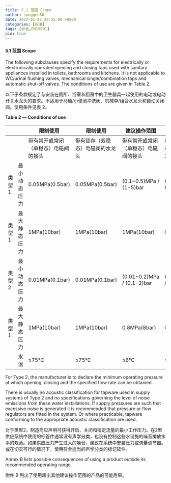 ```yaml
---
title: 5.1 范围 Scope
author: songgen80
date: 2022-01-02 20:55:00 +0800
categories: [标准]
tags: [标准,EN15091]
pin: true
---
```


#### **5.1 范围 Scope**

The following subclauses specify the requirements for electrically or electronically operated opening and closing taps used with sanitary appliances installed in toilets, bathrooms and kitchens. It is not applicable to WC/urinal flushing valves, mechanical single/combination taps and automatic shut-off valves. The conditions of use are given in Table 2.

以下子条款规定了与安装在厕所、浴室和厨房中的卫生器具一起使用的电动或电动开关水龙头的要求。不适用于马桶/小便池冲洗阀、机械单/组合水龙头和自动关闭阀。使用条件见表 2。



**Table 2 — Conditions of use**

|       |              | 限制使用                             | 限制使用                         | 建议操作范围                         | 建议操作范围                     |
| ----- | ------------ | ------------------------------------ | -------------------------------- | ------------------------------------ | -------------------------------- |
|       |              | 带有常开或常闭（单稳态）电磁阀的接头 | 带有锁存（双稳态）电磁阀的水龙头 | 带有常开或常闭（单稳态）电磁阀的接头 | 带有锁存（双稳态）电磁阀的水龙头 |
| 类型1 | 最小动态压力 | 0.05MPa(0.5bar)                      | 0.05MPa(0.5bar)                  | (0.1~0.5)MPa / (1-5)bar              | (0.1~0.5)MPa / (1-5)bar          |
| 类型1 | 最大静态压力 | 1MPa(10bar)                          | 1MPa(10bar)                      | 1MPa(10bar)                          | 0.8MPa(8bar)                     |
| 类型2 | 最小动态压力 | 0.01MPa(0.1bar)                      | 0.01MPa(0.1bar)                  | (0.01~0.2)MPa / (0.1-2)bar           | (0.01~0.2)MPa / (0.1-2)bar       |
| 类型1 | 最大静态压力 | 1MPa(10bar)                          | 1MPa(10bar)                      | 0.8MPa(8bar)                         | 0.6MPa(6bar)                     |
|       | 水温         | ≤75℃                                 | ≤75℃                             | ≤6℃                                  | ≤65℃                             |

For Type 2, the manufacturer is to declare the minimum operating pressure at which opening, closing and the specified flow rate can be obtained.

There is usually no acoustic classification for tapware used in supply systems of Type 2 and no specifications governing the level of noise emissions from these water installations. If supply pressures are such that excessive noise is generated it is recommended that pressure or flow regulators are fitted in the system. Or where practicable, tapware conforming to the appropriate acoustic classification are used.

对于类型2，制造商应声明可获得开启、关闭和指定流量的最小工作压力。在2型供应系统中使用的标签件通常没有声学分类，也没有控制这些水设施的噪音排放水平的规范。如果供应压力产生过大的噪音，建议在系统中安装压力或流量调节器。或在切实可行的情况下，使用符合适当的声学分类的标记软件。



Annex B lists possible consequences of using a product outside its recommended operating range.

附件 B 列出了使用超出其他建议操作范围的产品的可能后果。